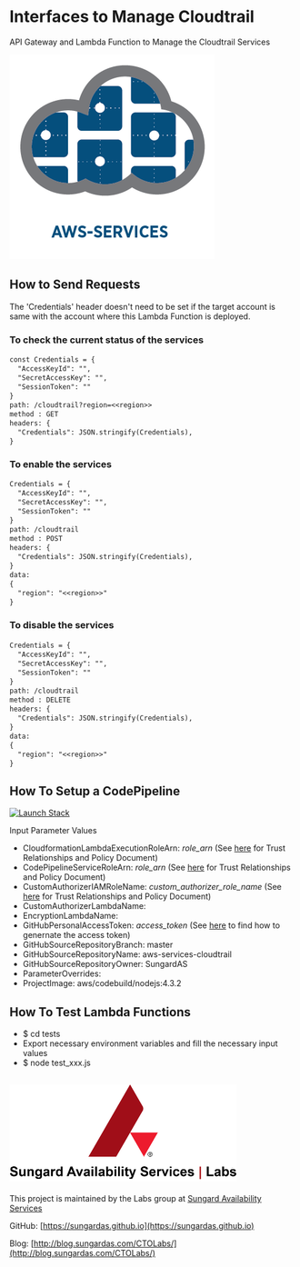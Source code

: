 

# Interfaces to Manage Cloudtrail

API Gateway and Lambda Function to Manage the Cloudtrail Services

![aws-services][aws-services-image]

## How to Send Requests

The 'Credentials' header doesn't need to be set if the target account is same with the account where this Lambda Function is deployed.

### To check the current status of the services
```
const Credentials = {
  "AccessKeyId": "",
  "SecretAccessKey": "",
  "SessionToken": ""
}
path: /cloudtrail?region=<<region>>
method : GET
headers: {
  "Credentials": JSON.stringify(Credentials),
}
```
### To enable the services
```
Credentials = {
  "AccessKeyId": "",
  "SecretAccessKey": "",
  "SessionToken": ""
}
path: /cloudtrail
method : POST
headers: {
  "Credentials": JSON.stringify(Credentials),
}
data:
{
  "region": "<<region>>"
}
```
### To disable the services
```
Credentials = {
  "AccessKeyId": "",
  "SecretAccessKey": "",
  "SessionToken": ""
}
path: /cloudtrail
method : DELETE
headers: {
  "Credentials": JSON.stringify(Credentials),
}
data:
{
  "region": "<<region>>"
}
```

## How To Setup a CodePipeline

<a href="https://console.aws.amazon.com/cloudformation/home?region=us-east-1#/stacks/new?stackName=ServerlessCodePipeline&amp;templateURL=https://s3.amazonaws.com/cloudformation-serverless-codepipeline.us-east-1/codepipeline.yaml"><img src="https://camo.githubusercontent.com/210bb3bfeebe0dd2b4db57ef83837273e1a51891/68747470733a2f2f73332e616d617a6f6e6177732e636f6d2f636c6f7564666f726d6174696f6e2d6578616d706c65732f636c6f7564666f726d6174696f6e2d6c61756e63682d737461636b2e706e67" alt="Launch Stack" data-canonical-src="https://s3.amazonaws.com/cloudformation-examples/cloudformation-launch-stack.png" /></a>

Input Parameter Values

- CloudformationLambdaExecutionRoleArn: *role_arn* (See <a href="https://s3.amazonaws.com/cloudformation-serverless-codepipeline.us-east-1/roles/role_cloudformation-lambda-execution-role.json">here</a> for Trust Relationships and Policy Document)
- CodePipelineServiceRoleArn: *role_arn*  (See <a href="https://s3.amazonaws.com/cloudformation-serverless-codepipeline.us-east-1/roles/role_AWS-CodePipeline-Service.json">here</a> for Trust Relationships and Policy Document)
- CustomAuthorizerIAMRoleName: *custom_authorizer_role_name*  (See <a href="https://s3.amazonaws.com/cloudformation-serverless-codepipeline.us-east-1/roles/role_apigateway-lambda-execution-role.json">here</a> for Trust Relationships and Policy Document)
- CustomAuthorizerLambdaName:
- EncryptionLambdaName:
- GitHubPersonalAccessToken: *access_token* (See <a href="https://help.github.com/articles/creating-an-access-token-for-command-line-use/">here</a> to find how to genernate the access token)
- GitHubSourceRepositoryBranch: master
- GitHubSourceRepositoryName: aws-services-cloudtrail
- GitHubSourceRepositoryOwner: SungardAS
- ParameterOverrides:
- ProjectImage: aws/codebuild/nodejs:4.3.2

## How To Test Lambda Functions

- $ cd tests
- Export necessary environment variables and fill the necessary input values
- $ node test_xxx.js

## [![Sungard Availability Services | Labs][labs-logo]][labs-github-url]

This project is maintained by the Labs group at [Sungard Availability
Services](http://sungardas.com)

GitHub: [https://sungardas.github.io](https://sungardas.github.io)

Blog:
[http://blog.sungardas.com/CTOLabs/](http://blog.sungardas.com/CTOLabs/)

[labs-github-url]: https://sungardas.github.io
[labs-logo]: https://raw.githubusercontent.com/SungardAS/repo-assets/master/images/logos/sungardas-labs-logo-small.png
[aws-services-image]: ./docs/images/logo.png?raw=true
